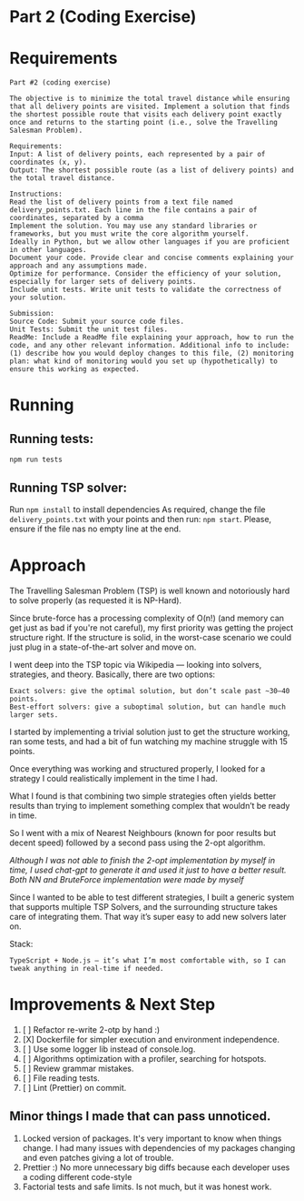 # Part 2 (Coding Exercise)

# Requirements

    Part #2 (coding exercise)
    
    The objective is to minimize the total travel distance while ensuring that all delivery points are visited. Implement a solution that finds the shortest possible route that visits each delivery point exactly once and returns to the starting point (i.e., solve the Travelling Salesman Problem).
    
    Requirements:
    Input: A list of delivery points, each represented by a pair of coordinates (x, y).
    Output: The shortest possible route (as a list of delivery points) and the total travel distance.
    
    Instructions:
    Read the list of delivery points from a text file named delivery_points.txt. Each line in the file contains a pair of coordinates, separated by a comma
    Implement the solution. You may use any standard libraries or frameworks, but you must write the core algorithm yourself. 
    Ideally in Python, but we allow other languages if you are proficient in other languages.
    Document your code. Provide clear and concise comments explaining your approach and any assumptions made.
    Optimize for performance. Consider the efficiency of your solution, especially for larger sets of delivery points.
    Include unit tests. Write unit tests to validate the correctness of your solution.
    
    Submission:
    Source Code: Submit your source code files.
    Unit Tests: Submit the unit test files.
    ReadMe: Include a ReadMe file explaining your approach, how to run the code, and any other relevant information. Additional info to include: (1) describe how you would deploy changes to this file, (2) monitoring plan: what kind of monitoring would you set up (hypothetically) to ensure this working as expected.

# Running

## Running tests:

`npm run tests`

## Running TSP solver:

Run `npm install` to install dependencies
As required, change the file `delivery_points.txt` with your points and then run: `npm start`.
Please, ensure if the file nas no empty line at the end.

# Approach

The Travelling Salesman Problem (TSP) is well known and notoriously hard to solve properly (as requested it is NP-Hard).

Since brute-force has a processing complexity of O(n!) (and memory can get just as bad if you're not careful), my first priority was getting the project structure right. If the structure is solid, in the worst-case scenario we could just plug in a state-of-the-art solver and move on.

I went deep into the TSP topic via Wikipedia — looking into solvers, strategies, and theory. Basically, there are two options:

    Exact solvers: give the optimal solution, but don’t scale past ~30–40 points.
    Best-effort solvers: give a suboptimal solution, but can handle much larger sets.

I started by implementing a trivial solution just to get the structure working, ran some tests, and had a bit of fun watching my machine struggle with 15 points.

Once everything was working and structured properly, I looked for a strategy I could realistically implement in the time I had.

What I found is that combining two simple strategies often yields better results than trying to implement something complex that wouldn’t be ready in time.

So I went with a mix of Nearest Neighbours (known for poor results but decent speed) followed by a second pass using the 2-opt algorithm.

*Although I was not able to finish the 2-opt implementation by myself in time, I used chat-gpt to generate it and used it just to have a better result.*
*Both NN and BruteForce implementation were made by myself*

Since I wanted to be able to test different strategies, I built a generic system that supports multiple TSP Solvers, and the surrounding structure takes care of integrating them. That way it’s super easy to add new solvers later on.

Stack:

    TypeScript + Node.js — it’s what I’m most comfortable with, so I can tweak anything in real-time if needed.

# Improvements & Next Step

1. [ ] Refactor re-write 2-otp by hand :)
2. [X] Dockerfile for simpler execution and environment independence.
3. [ ] Use some logger lib instead of console.log.
4. [ ] Algorithms optimization with a profiler, searching for hotspots.
5. [ ] Review grammar mistakes.
6. [ ] File reading tests.
7. [ ] Lint (Prettier) on commit.

## Minor things I made that can pass unnoticed.
1. Locked version of packages. It's very important to know when things change. I had many issues with dependencies of my packages changing and even patches giving a lot of trouble.
2. Prettier :) No more unnecessary big diffs because each developer uses a coding different code-style 
3. Factorial tests and safe limits. Is not much, but it was honest work.
